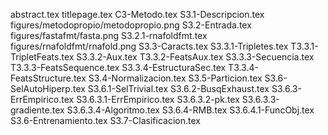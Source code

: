 abstract.tex
titlepage.tex
C3-Metodo.tex
S3.1-Descripcion.tex
figures/metodopropio/metodopropio.png
S3.2-Entrada.tex
figures/fastafmt/fasta.png
S3.2.1-rnafoldfmt.tex
figures/rnafoldfmt/rnafold.png
S3.3-Caracts.tex
S3.3.1-Tripletes.tex
T3.3.1-TripletFeats.tex
S3.3.2-Aux.tex
T3.3.2-FeatsAux.tex
S3.3.3-Secuencia.tex
T3.3.3-FeatsSequence.tex
S3.3.4-EstructuraSec.tex
T3.3.4-FeatsStructure.tex
S3.4-Normalizacion.tex
S3.5-Particion.tex
S3.6-SelAutoHiperp.tex
S3.6.1-SelTrivial.tex
S3.6.2-BusqExhaust.tex
S3.6.3-ErrEmpirico.tex
S3.6.3.1-ErrEmpirico.tex
S3.6.3.2-pk.tex
S3.6.3.3-gradiente.tex
S3.6.3.4-Algoritmo.tex
S3.6.4-RMB.tex
S3.6.4.1-FuncObj.tex
S3.6-Entrenamiento.tex
S3.7-Clasificacion.tex
